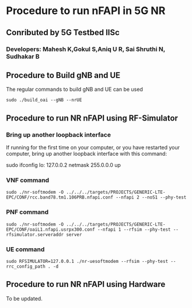 # Procedure to run nFAPI in 5G NR

## Conributed by 5G Testbed IISc 

### Developers: Mahesh K,Gokul S,Aniq U R, Sai Shruthi N, Sudhakar B

## Procedure to Build gNB and UE

The regular commands to build gNB and UE can be used
```
sudo ./build_oai --gNB --nrUE

```
## Procedure to run NR nFAPI using RF-Simulator

### Bring up another loopback interface

If running for the first time on your computer, or you have restarted your computer, bring up another loopback interface with this command:  

sudo ifconfig lo: 127.0.0.2 netmask 255.0.0.0 up

### VNF command
```
sudo ./nr-softmodem -O ../../../targets/PROJECTS/GENERIC-LTE-EPC/CONF/rcc.band78.tm1.106PRB.nfapi.conf --nfapi 2 --noS1 --phy-test

```
### PNF command
```
sudo ./nr-softmodem -O ../../../targets/PROJECTS/GENERIC-LTE-EPC/CONF/oaiL1.nfapi.usrpx300.conf --nfapi 1 --rfsim --phy-test --rfsimulator.serveraddr server

```
### UE command
```
sudo RFSIMULATOR=127.0.0.1 ./nr-uesoftmodem --rfsim --phy-test --rrc_config_path . -d

```
## Procedure to run NR nFAPI using Hardware

To be updated.

